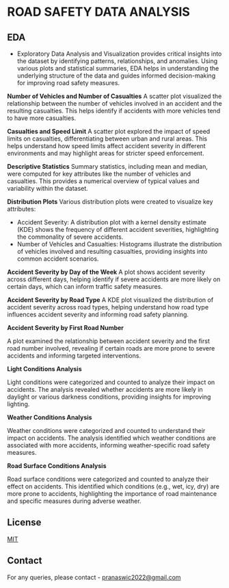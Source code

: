 # ROAD SAFETY DATA ANALYSIS

## EDA 
- Exploratory Data Analysis and Visualization provides critical insights into the dataset by identifying patterns, relationships, and anomalies. Using various plots and statistical summaries, EDA helps in understanding the underlying structure of the data and guides informed decision-making for improving road safety measures.

**Number of Vehicles and Number of Casualties**
A scatter plot visualized the relationship between the number of vehicles involved in an accident and the resulting casualties. This helps identify if accidents with more vehicles tend to have more casualties.

**Casualties and Speed Limit**
A scatter plot explored the impact of speed limits on casualties, differentiating between urban and rural areas. This helps understand how speed limits affect accident severity in different environments and may highlight areas for stricter speed enforcement.

**Descriptive Statistics**
Summary statistics, including mean and median, were computed for key attributes like the number of vehicles and casualties. This provides a numerical overview of typical values and variability within the dataset.

**Distribution Plots**
Various distribution plots were created to visualize key attributes:

- Accident Severity: A distribution plot with a kernel density estimate (KDE) shows the frequency of different accident severities, highlighting the commonality of severe accidents.
- Number of Vehicles and Casualties: Histograms illustrate the distribution of vehicles involved and resulting casualties, providing insights into common accident scenarios.

**Accident Severity by Day of the Week**
A plot shows accident severity across different days, helping identify if severe accidents are more likely on certain days, which can inform traffic safety measures.

**Accident Severity by Road Type**
A KDE plot visualized the distribution of accident severity across road types, helping understand how road type influences accident severity and informing road safety planning.

**Accident Severity by First Road Number**

A plot examined the relationship between accident severity and the first road number involved, revealing if certain roads are more prone to severe accidents and informing targeted interventions.

**Light Conditions Analysis**

Light conditions were categorized and counted to analyze their impact on accidents. The analysis revealed whether accidents are more likely in daylight or various darkness conditions, providing insights for improving lighting.

**Weather Conditions Analysis**

Weather conditions were categorized and counted to understand their impact on accidents. The analysis identified which weather conditions are associated with more accidents, informing weather-specific road safety measures.

**Road Surface Conditions Analysis**

Road surface conditions were categorized and counted to analyze their effect on accidents. This identified which conditions (e.g., wet, icy, dry) are more prone to accidents, highlighting the importance of road maintenance and specific measures during adverse weather.

## License

[MIT](https://choosealicense.com/licenses/mit/)


## Contact

For any queries, please contact - pranaswic2022@gmail.com



